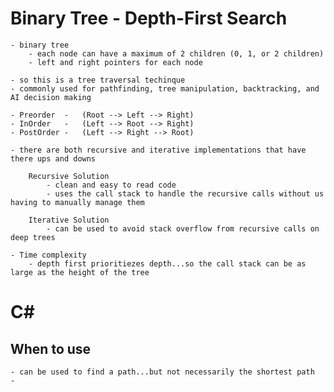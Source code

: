 # Binary Tree - Depth-First Search 

    - binary tree
        - each node can have a maximum of 2 children (0, 1, or 2 children)
        - left and right pointers for each node

    - so this is a tree traversal techinque
    - commonly used for pathfinding, tree manipulation, backtracking, and AI decision making
    
    - Preorder  -   (Root --> Left --> Right)
    - InOrder   -   (Left --> Root --> Right)
    - PostOrder -   (Left --> Right --> Root)

    - there are both recursive and iterative implementations that have there ups and downs

        Recursive Solution
            - clean and easy to read code
            - uses the call stack to handle the recursive calls without us having to manually manage them

        Iterative Solution
            - can be used to avoid stack overflow from recursive calls on deep trees

    - Time complexity
        - depth first prioritiezes depth...so the call stack can be as large as the height of the tree

# C#


## When to use

    - can be used to find a path...but not necessarily the shortest path
    - 
